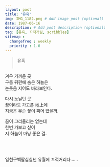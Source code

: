 ```yaml
---
layout: post
title: "유혹"
img: IMG_1182.png # Add image post (optional)
date: 1987-06-16
description: # Add post description (optional)
tag: [유혹, 끄적거림, scribbles]
sitemap :
  changefreq : weekly
  priority : 1.0
---
```

> 유혹
<br/><br/>

겨우 가까운 곳<br/>
구름 뒤편에 숨은 하늘은<br/>
눈웃음 지어도 바라보인다.

다시 노닐던 곳<br/>
꿈이라도 가고픈 地上에<br/>
지금은 무슨 꽃이 피어 있을까.

꿈이 그리울리는 없는데<br/>
한번 가보고 싶어<br/>
저 하늘이 마냥 좋은 걸.<br/>
<br/><br/><br/>

일천구백팔십칠년 유월에 끄적거리다……

